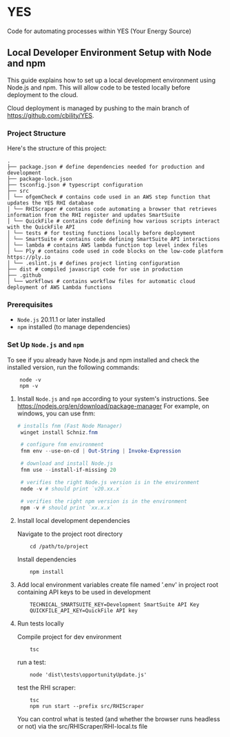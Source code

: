 # YES
Code for automating processes within YES (Your Energy Source)

## Local Developer Environment Setup with Node and npm

This guide explains how to set up a local development environment using Node.js and npm. This will allow code to be tested locally before deployment to the cloud. 

Cloud deployment is managed by pushing to the main branch of https://github.com/cbility/YES.

### Project Structure

Here's the structure of this project:
```
.
├── package.json # define dependencies needed for production and development
├── package-lock.json
├── tsconfig.json # typescript configuration
├── src 
│ └── ofgemCheck # contains code used in an AWS step function that updates the YES RHI database 
│ └── RHIScraper # contains code automating a browser that retrieves information from the RHI register and updates SmartSuite
│ └── QuickFile # contains code defining how various scripts interact with the QuickFile API
│ └── tests # for testing functions locally before deployment
│ └── SmartSuite # contains code defining SmartSuite API interactions
│ └── lambda # contains AWS lambda function top level index files
│ └── Ply # contains code used in code blocks on the low-code platform https://ply.io
│ └── .eslint.js # defines project linting configuration
├── dist # compiled javascript code for use in production
├── .github 
│ └── workflows # contains workflow files for automatic cloud deployment of AWS Lambda functions
```

### Prerequisites

- `Node.js` 20.11.1 or later installed
- `npm` installed (to manage dependencies)

### Set Up `Node.js` and `npm`

To see if you already have Node.js and npm installed and check the installed version, run the following commands:

```shell
    node -v
    npm -v
```

1. Install `Node.js` and `npm` according to your system's instructions. See https://nodejs.org/en/download/package-manager
For example, on windows, you can use fnm:
   ```powershell
   # installs fnm (Fast Node Manager)
    winget install Schniz.fnm

    # configure fnm environment
    fnm env --use-on-cd | Out-String | Invoke-Expression

    # download and install Node.js
    fnm use --install-if-missing 20

    # verifies the right Node.js version is in the environment
    node -v # should print `v20.xx.x`

    # verifies the right npm version is in the environment
    npm -v # should print `xx.x.x`
   ```

2. Install local development dependencies

    Navigate to the project root directory
    ```shell
        cd /path/to/project
    ```
    Install dependencies
    ```shell
        npm install
    ```

3. Add local environment variables
    create file named '.env' in project root containing API keys to be used in development
    ```.env
        TECHNICAL_SMARTSUITE_KEY=Development SmartSuite API Key
        QUICKFILE_API_KEY=QuickFile API key
    ```

4. Run tests locally

    Compile project for dev environment
    ```shell
        tsc
    ```
    run a test:
    ```shell
        node 'dist\tests\opportunityUpdate.js'
    ```

    test the RHI scraper:
    ```shell
        tsc
        npm run start --prefix src/RHIScraper
    ```
    You can control what is tested (and whether the browser runs headless or not) via the src/RHIScraper/RHI-local.ts file
